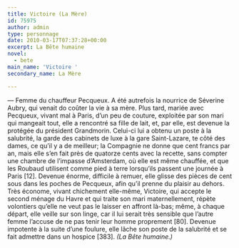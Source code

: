 ```yaml
---
title: Victoire (La Mère)
id: 75975
author: admin
type: personnage
date: 2010-03-17T07:37:28+00:00
excerpt: La Bête humaine
novel:
  - bete
main_name: 'Victoire '
secondary_name: La Mère

---
```

— Femme du chauffeur Pecqueux. A été autrefois la nourrice de Séverine Aubry, qui venait do coûter la vie à sa mère. Plus tard, mariée avec Pecqueux, vivant mal à Paris, d&rsquo;un peu de couture, exploitée par son mari qui mangeait tout, elle a rencontré sa fille de lait, et, par elle, est devenue la protégée du président Grandmorin. Celui-ci lui a obtenu un poste à la salubrité, la garde des cabinets de luxe à la gare Saint-Lazare, te côté des dames, ce qu&rsquo;il y a de meilleur; la Compagnie ne donne que cent francs par an, mais elle s&rsquo;en fait près de quatorze cents avec la recette, sans compter une chambre de l&rsquo;impasse d&rsquo;Amsterdam, où elle est même chauffée, et que les Roubaud utilisent comme pied à terre lorsqu&rsquo;ils passent une journée à Paris [12]. Devenue énorme, difficile à remuer, elle glisse des pièces de cent sous dans les poches de Pecqueux, afin qu&rsquo;il prenne du plaisir au dehors. Très économe, vivant chichement elle-même, Victoire, qui accepte le second ménage du Havre et qui traite son mari maternellement, répète volontiers qu&rsquo;elle ne veut pas le laisser en affront là-bas; même, à chaque départ, elle veille sur son linge, car il lui serait très sensible que l&rsquo;autre femme l&rsquo;accuse de ne pas tenir leur homme proprement [80]. Devenue impotente à la suite d&rsquo;une foulure, elle lâche son poste de la salubrité et se fait admettre dans un hospice [383]. _(La Bête humaine.)_